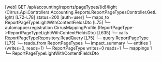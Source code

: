 [web] GET /api/accounting/reports/pageTypes/{id}/light  (Cirrus.Api.Controllers.Accounting.Reports.ReportPageTypesController.GetLight)  [L72–L78] status=200 [auth=user]
  └─ maps_to ReportPageTypeLightWithContentFieldsDto [L75]
    └─ automapper.registration CirrusMappingProfile (ReportPageType->ReportPageTypeLightWithContentFieldsDto) [L635]
  └─ calls ReportPageTypeRepository.ReadQuery [L75]
  └─ query ReportPageType [L75]
    └─ reads_from ReportPageTypes
  └─ impact_summary
    └─ entities 1 (writes=0, reads=1)
      └─ ReportPageType writes=0 reads=1
    └─ mappings 1
      └─ ReportPageTypeLightWithContentFieldsDto


